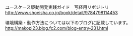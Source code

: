 ユースケース駆動開発実践ガイド　写経用リポジトリ  
http://www.shoeisha.co.jp/book/detail/9784798114453

環境構築・動作方法については以下のブログに記載しています。  
http://makopi23.blog.fc2.com/blog-entry-231.html
